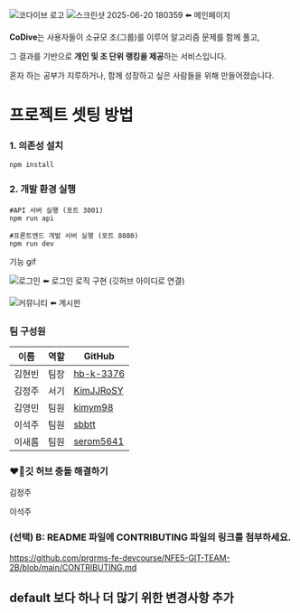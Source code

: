 ![코다이브 로고](https://sdmntprwestus2.oaiusercontent.com/files/00000000-9744-61f8-a2f2-1670ce1a43a7/raw?se=2025-06-16T08%3A51%3A15Z&sp=r&sv=2024-08-04&sr=b&scid=47b84a22-2042-52dd-b579-96a445dd957f&skoid=a3412ad4-1a13-47ce-91a5-c07730964f35&sktid=a48cca56-e6da-484e-a814-9c849652bcb3&skt=2025-06-16T04%3A32%3A40Z&ske=2025-06-17T04%3A32%3A40Z&sks=b&skv=2024-08-04&sig=TNcTh4OFBwvRzXNbJvH4w7Bq0L/%2BtLkIuIhK/zG/2XU%3D)
![스크린샷 2025-06-20 180359](https://github.com/user-attachments/assets/d12fb09d-a7e8-46c1-809c-b25159fe2355) ⬅️ 메인페이지

**CoDive**는 사용자들이 소규모 조(그룹)를 이루어 알고리즘 문제를 함께 풀고,

그 결과를 기반으로 **개인 및 조 단위 랭킹을 제공**하는 서비스입니다.

혼자 하는 공부가 지루하거나, 함께 성장하고 싶은 사람들을 위해 만들어졌습니다.

# 프로젝트 셋팅 방법

### 1. 의존성 설치

```
npm install
```

### 2. 개발 환경 실행

```
#API 서버 실행 (포트 3001)
npm run api

#프론트엔드 개발 서버 실행 (포트 8080)
npm run dev
```

기능 gif

![로그인](https://github.com/user-attachments/assets/8c4a1c90-b386-4c0d-adb8-b2ab8caca6b2) ⬅️ 로그인 로직 구현 (깃허브 아이디로 연결)

![커뮤니티](https://github.com/user-attachments/assets/c3fb0e67-bb32-4a14-8510-22658732dd1b) ⬅️ 게시판

### 팀 구성원

| 이름   | 역할 | GitHub                                      |
| ------ | ---- | ------------------------------------------- |
| 김현빈 | 팀장 | [hb-k-3376](https://github.com/hb-k-3376)   |
| 김정주 | 서기 | [KimJJRoSY](https://github.com/KimJJRoSY)   |
| 김영민 | 팀원 | [kimym98](https://github.com/kimym98)       |
| 이석주 | 팀원 | [sbbtt](https://github.com/sbbtt)           |
| 이새롬 | 팀원 | [serom5641](https://github.c❤️‍🔥om/serom5641) |

### ❤️‍🔥깃 허브 충돌 해결하기

김정주

이석주

### (선택) B: README 파일에 CONTRIBUTING 파일의 링크를 첨부하세요.

https://github.com/prgrms-fe-devcourse/NFE5-GIT-TEAM-2B/blob/main/CONTRIBUTING.md

## default 보다 하나 더 많기 위한 변경사항 추가
